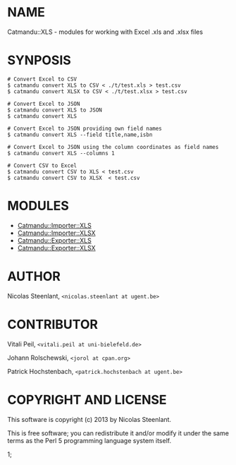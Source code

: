 # NAME

Catmandu::XLS - modules for working with Excel .xls and .xlsx files

# SYNPOSIS

    # Convert Excel to CSV
    $ catmandu convert XLS to CSV < ./t/test.xls > test.csv
    $ catmandu convert XLSX to CSV < ./t/test.xlsx > test.csv

    # Convert Excel to JSON
    $ catmandu convert XLS to JSON
    $ catmandu convert XLS 

    # Convert Excel to JSON providing own field names
    $ catmandu convert XLS --field title,name,isbn

    # Convert Excel to JSON using the column coordinates as field names
    $ catmandu convert XLS --columns 1

    # Convert CSV to Excel
    $ catmandu convert CSV to XLS < test.csv
    $ catmandu convert CSV to XLSX  < test.csv

# MODULES

- [Catmandu::Importer::XLS](https://metacpan.org/pod/Catmandu::Importer::XLS)
- [Catmandu::Importer::XLSX](https://metacpan.org/pod/Catmandu::Importer::XLSX)
- [Catmandu::Exporter::XLS](https://metacpan.org/pod/Catmandu::Exporter::XLS)
- [Catmandu::Exporter::XLSX](https://metacpan.org/pod/Catmandu::Exporter::XLSX)

# AUTHOR

Nicolas Steenlant, `<nicolas.steenlant at ugent.be>`

# CONTRIBUTOR

Vitali Peil, `<vitali.peil at uni-bielefeld.de>`

Johann Rolschewski, `<jorol at cpan.org>`

Patrick Hochstenbach, `<patrick.hochstenbach at ugent.be>`

# COPYRIGHT AND LICENSE

This software is copyright (c) 2013 by Nicolas Steenlant.

This is free software; you can redistribute it and/or modify it under
the same terms as the Perl 5 programming language system itself.

1;
